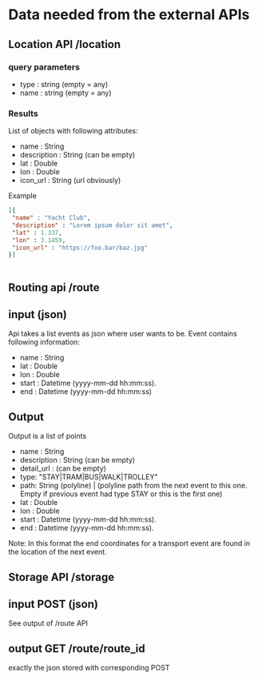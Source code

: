 # Data needed from the external APIs

## Location API /location

### query parameters

 - type : string (empty = any)
 - name : string (empty = any)

### Results

List of objects with following attributes:

 - name : String
 - description : String (can be empty)
 - lat : Double
 - lon : Double
 - icon\_url : String (url obviously)

Example

```json
[{
 "name" : "Yacht Club",
 "description" : "Lorem ipsum dolor sit amet",
 "lat" : 1.337,
 "lon" : 3.1459,
 "icon_url" : "https://foo.bar/baz.jpg"
}]
    
```
## Routing api /route

## input (json)

Api takes a list events as json where user wants to be. Event contains following information:

- name : String
- lat : Double
- lon : Double 
- start : Datetime (yyyy-mm-dd hh:mm:ss).
- end : Datetime (yyyy-mm-dd hh:mm:ss)

## Output 

Output is a list of points

- name : String
- description : String (can be empty)
- detail\_url : (can be empty)
- type: "STAY|TRAM|BUS|WALK|TROLLEY"
- path: String (polyline) | (polyline path from the next event to this one. Empty if previous event had type STAY or this is the first one)
- lat : Double
- lon : Double 
- start : Datetime (yyyy-mm-dd hh:mm:ss).
- end : Datetime (yyyy-mm-dd hh:mm:ss).

Note: In this format the end coordinates for a transport event are found in the location of the next event.


## Storage API /storage

## input POST (json)

See output of /route API

## output GET /route/route\_id

 exactly the json stored with corresponding POST
